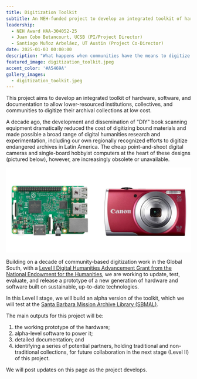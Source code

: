 ```yaml
---
title: Digitization Toolkit
subtitle: An NEH-funded project to develop an integrated toolkit of hardware, software, and documentation to allow lower-resourced institutions, collectives, and communities to digitize their archival collections at low cost.
leadership: 
  - NEH Award HAA-304052-25
  - Juan Cobo Betancourt, UCSB (PI/Project Director)
  - Santiago Muñoz Arbeláez, UT Austin (Project Co-Director)
date: 2025-01-03 00:00:00
description: "What happens when communities have the means to digitize and administer their own historical documentation? What if more people can decide what constitutes an archive: what is worth collecting, preserving, and sharing, and on what terms? How might this affect how visions and narratives of the past are written and taught in different contexts?"
featured_image: digitization_toolkit.jpeg
accent_color: '#A5469A'
gallery_images:
  - digitization_toolkit.jpeg
---
```


This project aims to develop an integrated toolkit of hardware, software, and documentation to allow lower-resourced institutions, collectives, and communities to digitize their archival collections at low cost. 

A decade ago, the development and dissemination of "DIY" book scanning equipment dramatically reduced the cost of digitizing bound materials and made possible a broad range of digital humanities research and experimentation, including our own regionally recognized efforts to digitize endangered archives in Latin America. The cheap point-and-shoot digital cameras and single-board hobbyist computers at the heart of these designs (pictured below), however, are increasingly obsolete or unavailable. 

![A Raspberry Pi and a Canon Powershot Camera](/images/projects/raspberry-and-powershot.jpeg)

Building on a decade of community-based digitization work in the Global South, with a [Level I Digital Humanities Advancement Grant from the National Endowment for the Humanities](https://apps.neh.gov/publicquery/AwardDetail.aspx?gn=HAA-304052-25), we are working to update, test, evaluate, and release a prototype of a new generation of hardware and software built on sustainable, up-to-date technologies. 

In this Level I stage, we will build an alpha version of the toolkit, which we will test at the [Santa Barbara Mission Archive Library (SBMAL)](https://www.sbmal.org). 

The main outputs for this project will be: 
1. the working prototype of the hardware; 
2. alpha-level software to power it; 
3. detailed documentation; and 
4. identifying a series of potential partners, holding traditional and non-traditional collections, for future collaboration in the next stage (Level II) of this project.

We will post updates on this page as the project develops.